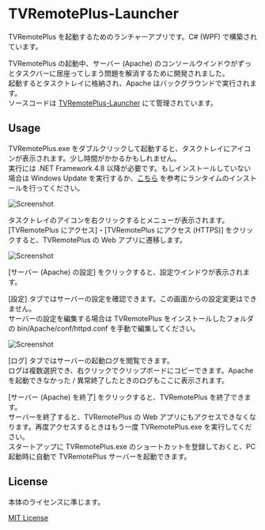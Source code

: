 
# TVRemotePlus-Launcher

TVRemotePlus を起動するためのランチャーアプリです。C# (WPF) で構築されています。

TVRemotePlus の起動中、サーバー (Apache) のコンソールウインドウがずっとタスクバーに居座ってしまう問題を解消するために開発されました。  
起動するとタスクトレイに格納され、Apache はバックグラウンドで実行されます。   
ソースコードは [TVRemotePlus-Launcher](https://github.com/tsukumijima/TVRemotePlus-Launcher) にて管理されています。

## Usage

TVRemotePlus.exe をダブルクリックして起動すると、タスクトレイにアイコンが表示されます。少し時間がかかるかもしれません。  
実行には .NET Framework 4.8 以降が必要です。もしインストールしていない場合は Windows Update を実行するか、[こちら](https://www.ipentec.com/document/windows-install-dotnet-framework-48-runtime) を参考にランタイムのインストールを行ってください。

![Screenshot](https://user-images.githubusercontent.com/39271166/90086206-d8a67380-dd54-11ea-8734-7217648429c5.png)

タスクトレイのアイコンを右クリックするとメニューが表示されます。  
[TVRemotePlus にアクセス]・[TVRemotePlus にアクセス (HTTPS)] をクリックすると、TVRemotePlus の Web アプリに遷移します。  

![Screenshot](https://user-images.githubusercontent.com/39271166/90086195-d47a5600-dd54-11ea-8f79-25b69ec91885.png)

[サーバー (Apache) の設定] をクリックすると、設定ウインドウが表示されます。  

\[設定] タブではサーバーの設定を確認できます。この画面からの設定変更はできません。  
サーバーの設定を編集する場合は TVRemotePlus をインストールしたフォルダの bin/Apache/conf/httpd.conf を手動で編集してください。  

![Screenshot](https://user-images.githubusercontent.com/39271166/90086201-d6dcb000-dd54-11ea-9961-de63909c43c3.png)

\[ログ] タブではサーバーの起動ログを閲覧できます。  
ログは複数選択でき、右クリックでクリップボードにコピーできます。Apache を起動できなかった / 異常終了したときのログもここに表示されます。

[サーバー (Apache) を終了] をクリックすると、TVRemotePlus を終了できます。  
サーバーを終了すると、TVRemotePlus の Web アプリにもアクセスできなくなります。再度アクセスするときはもう一度 TVRemotePlus.exe を実行してください。  
スタートアップに TVRemotePlus.exe のショートカットを登録しておくと、PC 起動時に自動で TVRemotePlus サーバーを起動できます。

## License

本体のライセンスに準じます。

[MIT License](License.txt)
